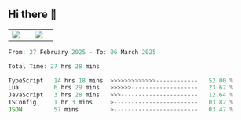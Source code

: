 ## Hi there 👋

<p align="center">
  <table align="center">
  <tr border="none">
  <td width="35%" align="center">
    <img  align="center"  src="http://github-profile-summary-cards.vercel.app/api/cards/stats?username=ricepunk&theme=github_dark" />
  </td>
    
  <td width="65%" align="center">
    <img  align="center"  src="http://github-profile-summary-cards.vercel.app/api/cards/profile-details?username=ricepunk&theme=github_dark" />
  </td>
  </tr>
  </table>
</p>

<!--START_SECTION:waka-->

```typescript
From: 27 February 2025 - To: 06 March 2025

Total Time: 27 hrs 28 mins

TypeScript   14 hrs 18 mins  >>>>>>>>>>>>>------------   52.00 %
Lua          6 hrs 29 mins   >>>>>>-------------------   23.62 %
JavaScript   3 hrs 28 mins   >>>----------------------   12.64 %
TSConfig     1 hr 3 mins     >------------------------   03.82 %
JSON         57 mins         >------------------------   03.47 %
```

<!--END_SECTION:waka-->
